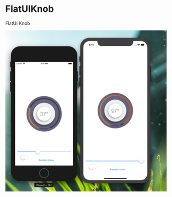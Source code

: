 # FlatUIKnob
FlatUI Knob


![Screenshot](https://github.com/naveenenushan/FlatUIKnob/blob/master/Screen%20Shot%202019-06-09%20at%205.11.13%20PM.png)

